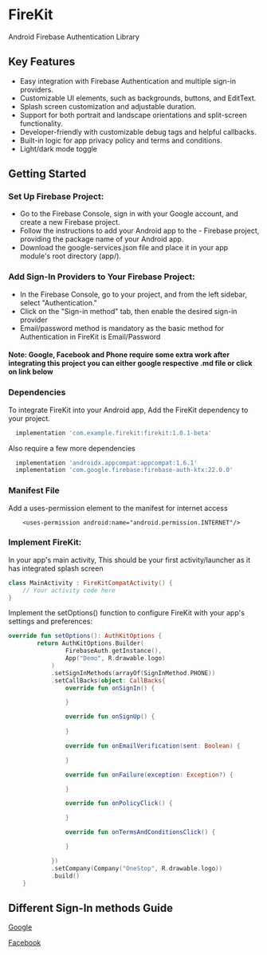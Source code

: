 
# FireKit

Android Firebase Authentication Library

## Key Features

- Easy integration with Firebase Authentication and multiple sign-in providers.
- Customizable UI elements, such as backgrounds, buttons, and EditText.
- Splash screen customization and adjustable duration.
- Support for both portrait and landscape orientations and split-screen functionality.
- Developer-friendly with customizable debug tags and helpful callbacks.
- Built-in logic for app privacy policy and terms and conditions.
- Light/dark mode toggle

## Getting Started

### Set Up Firebase Project:

- Go to the Firebase Console, sign in with your Google account, and create a new Firebase project.
- Follow the instructions to add your Android app to the - Firebase project, providing the package name of your Android app.
- Download the google-services.json file and place it in your app module's root directory (app/).

### Add Sign-In Providers to Your Firebase Project:

- In the Firebase Console, go to your project, and from the left sidebar, select "Authentication."
- Click on the "Sign-in method" tab, then enable the desired sign-in provider
- Email/password method is mandatory as the basic method for Authentication in FireKit is Email/Password
#### Note:  Google, Facebook and Phone require some extra work after integrating this project you can either google respective .md file or click on link below

### Dependencies

To integrate FireKit into your Android app, Add the FireKit dependency to your project.

```gradle
  implementation 'com.example.firekit:firekit:1.0.1-beta'
```
Also require a few more dependencies

```gradle
  implementation 'androidx.appcompat:appcompat:1.6.1'
  implementation 'com.google.firebase:firebase-auth-ktx:22.0.0'
```

### Manifest File

Add a uses-permission element to the manifest for internet access
```
    <uses-permission android:name="android.permission.INTERNET"/>
```


### Implement FireKit:

In your app's main activity, This should be your first activity/launcher as it has integrated splash screen

```kotlin
class MainActivity : FireKitCompatActivity() {
    // Your activity code here
}
```

Implement the setOptions() function to configure FireKit with your app's settings and preferences:
```kotlin
override fun setOptions(): AuthKitOptions {
        return AuthKitOptions.Builder(
                FirebaseAuth.getInstance(),
                App("Demo", R.drawable.logo)
            )
            .setSignInMethods(arrayOf(SignInMethod.PHONE))
            .setCallBacks(object: CallBacks{
                override fun onSignIn() {

                }

                override fun onSignUp() {
                    
                }

                override fun onEmailVerification(sent: Boolean) {

                }

                override fun onFailure(exception: Exception?) {

                }

                override fun onPolicyClick() {

                }

                override fun onTermsAndConditionsClick() {

                }

            })
            .setCompany(Company("OneStop", R.drawable.logo))
            .build()
    }


```

## Different Sign-In methods Guide


[Google](https://github.com/Wasi-Ibn-Adam/FireKit/blob/main/GOOGLE.md)

[Facebook](https://github.com/Wasi-Ibn-Adam/FireKit/blob/main/FACEBOOK.md)

